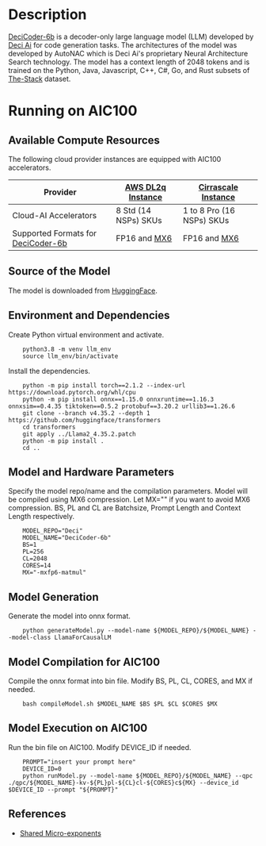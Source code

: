 # Description

[DeciCoder-6b](https://huggingface.co/Deci/DeciCoder-6b) is a decoder-only large language model (LLM) developed by [Deci Ai](https://deci.ai) for code generation tasks. The architectures of the model was developed by AutoNAC which is Deci Ai's proprietary Neural Architecture Search technology. The model has a context length of 2048 tokens and is trained on the Python, Java, Javascript, C++, C#, Go, and Rust subsets of [The-Stack](https://huggingface.co/datasets/bigcode/the-stack) dataset. 

# Running on AIC100

## Available Compute Resources
The following cloud provider instances are equipped with AIC100 accelerators. 



|Provider | [AWS DL2q Instance](https://aws.amazon.com/ec2/instance-types/dl2q/) | [Cirrascale Instance](https://cirrascale.com/solutions-qualcomm-cloud-ai100.php) |
| --------------------- | --------------------- | -------------------------- |
|Cloud-AI Accelerators  |  8 Std (14 NSPs) SKUs | 1 to 8 Pro (16 NSPs) SKUs  |
|Supported Formats for [DeciCoder-6b](https://huggingface.co/Deci/DeciCoder-6b)| FP16 and [MX6](https://arxiv.org/abs/2302.08007)  | FP16 and [MX6](https://arxiv.org/abs/2302.08007) |

## Source of the Model

The model is downloaded from [HuggingFace](https://huggingface.co/Deci/DeciCoder-6b).
	
## Environment and Dependencies
Create Python virtual environment and activate.

        python3.8 -m venv llm_env
        source llm_env/bin/activate

Install the dependencies.

        python -m pip install torch==2.1.2 --index-url https://download.pytorch.org/whl/cpu
        python -m pip install onnx==1.15.0 onnxruntime==1.16.3 onnxsim==0.4.35 tiktoken==0.5.2 protobuf==3.20.2 urllib3==1.26.6 
        git clone --branch v4.35.2 --depth 1 https://github.com/huggingface/transformers
        cd transformers
        git apply ../Llama2_4.35.2.patch
        python -m pip install .
        cd ..

## Model and Hardware Parameters
Specify the model repo/name and the compilation parameters. Model will be compiled using MX6 compression. Let MX="" if you want to avoid MX6 compression. BS, PL and CL are Batchsize, Prompt Length and Context Length respectively. 

        MODEL_REPO="Deci"
        MODEL_NAME="DeciCoder-6b"
        BS=1
        PL=256
        CL=2048
        CORES=14
        MX="-mxfp6-matmul"

## Model Generation
Generate the model into onnx format.
		
        python generateModel.py --model-name ${MODEL_REPO}/${MODEL_NAME} --model-class LlamaForCausalLM

## Model Compilation for AIC100
Compile the onnx format into bin file. Modify BS, PL, CL, CORES, and MX if needed.

        bash compileModel.sh $MODEL_NAME $BS $PL $CL $CORES $MX

## Model Execution on AIC100
Run the bin file on AIC100. Modify DEVICE_ID if needed.

        PROMPT="insert your prompt here"
        DEVICE_ID=0
        python runModel.py --model-name ${MODEL_REPO}/${MODEL_NAME} --qpc ./qpc/${MODEL_NAME}-kv-${PL}pl-${CL}cl-${CORES}c${MX} --device_id $DEVICE_ID --prompt "${PROMPT}"

## References 
- [Shared Micro-exponents](https://arxiv.org/abs/2302.08007)

